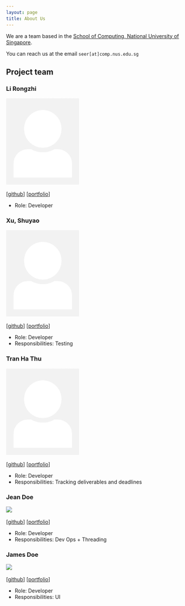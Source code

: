 ```yaml
---
layout: page
title: About Us
---
```


We are a team based in the [School of Computing, National University of Singapore](http://www.comp.nus.edu.sg).

You can reach us at the email `seer[at]comp.nus.edu.sg`

## Project team

### Li Rongzhi

<img src="images/li-rongzhi.png" width="200px">

[[github](https://github.com/li-rongzhi)]
[[portfolio](team/li-rongzhi.md)]

* Role: Developer

### Xu, Shuyao

<img src="images/tim-siu.png" width="200px">

[[github](http://github.com/tim-siu)]
[[portfolio](team/shuyaoXu.md)]

* Role: Developer
* Responsibilities: Testing

### Tran Ha Thu

<img src="images/tran-ha-thu.png" width="200px">

[[github](http://github.com/johndoe)] [[portfolio](team/johndoe.md)]

* Role: Developer
* Responsibilities: Tracking deliverables and deadlines

### Jean Doe

<img src="images/johndoe.png" width="200px">

[[github](http://github.com/johndoe)]
[[portfolio](team/johndoe.md)]

* Role: Developer
* Responsibilities: Dev Ops + Threading

### James Doe

<img src="images/johndoe.png" width="200px">

[[github](http://github.com/johndoe)]
[[portfolio](team/johndoe.md)]

* Role: Developer
* Responsibilities: UI
